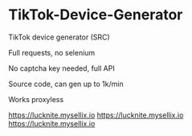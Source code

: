 # TikTok-Device-Generator
TikTok device generator (SRC)

Full requests, no selenium

No captcha key needed, full API

Source code, can gen up to 1k/min

Works proxyless


https://lucknite.mysellix.io
https://lucknite.mysellix.io
https://lucknite.mysellix.io


